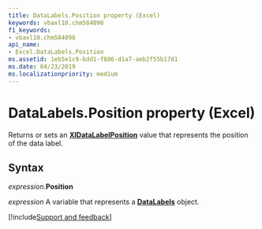 ```yaml
---
title: DataLabels.Position property (Excel)
keywords: vbaxl10.chm584098
f1_keywords:
- vbaxl10.chm584098
api_name:
- Excel.DataLabels.Position
ms.assetid: 1eb5e1c9-bdd1-f886-d1a7-aeb2f55b17d1
ms.date: 04/23/2019
ms.localizationpriority: medium
---
```



# DataLabels.Position property (Excel)

Returns or sets an **[XlDataLabelPosition](Excel.XlDataLabelPosition.md)** value that represents the position of the data label.


## Syntax

_expression_.**Position**

_expression_ A variable that represents a **[DataLabels](Excel.DataLabels(object).md)** object.




[!include[Support and feedback](~/includes/feedback-boilerplate.md)]